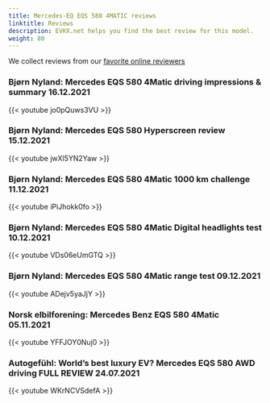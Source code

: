 ```yaml
---
title: Mercedes-EQ EQS 580 4MATIC reviews
linktitle: Reviews
description: EVKX.net helps you find the best review for this model. 
weight: 80
---
```

We collect reviews from our [favorite online reviewers](/guides/evreviewers/)

### Bjørn Nyland: Mercedes EQS 580 4Matic driving impressions & summary 16.12.2021

{{< youtube jo0pQuws3VU >}}
### Bjørn Nyland: Mercedes EQS 580 Hyperscreen review 15.12.2021

{{< youtube jwXl5YN2Yaw >}}
### Bjørn Nyland: Mercedes EQS 580 4Matic 1000 km challenge 11.12.2021

{{< youtube iPiJhokk0fo >}}
### Bjørn Nyland: Mercedes EQS 580 4Matic Digital headlights test 10.12.2021

{{< youtube VDs06eUmGTQ >}}
### Bjørn Nyland: Mercedes EQS 580 4Matic range test 09.12.2021

{{< youtube ADejv5yaJjY >}}
### Norsk elbilforening: Mercedes Benz EQS 580 4Matic 05.11.2021

{{< youtube YFFJOY0Nuj0 >}}
### Autogefühl: World’s best luxury EV? Mercedes EQS 580 AWD driving FULL REVIEW 24.07.2021

{{< youtube WKrNCVSdefA >}}
